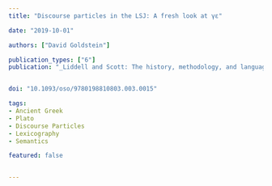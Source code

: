 ```yaml
---
title: "Discourse particles in the LSJ: A fresh look at γε"

date: "2019-10-01"

authors: ["David Goldstein"]

publication_types: ["6"]
publication: "_Liddell and Scott: The history, methodology, and languages of the world's leading lexicon of ancient Greek_"


doi: "10.1093/oso/9780198810803.003.0015"

tags:
- Ancient Greek
- Plato
- Discourse Particles
- Lexicography
- Semantics

featured: false


---
```

